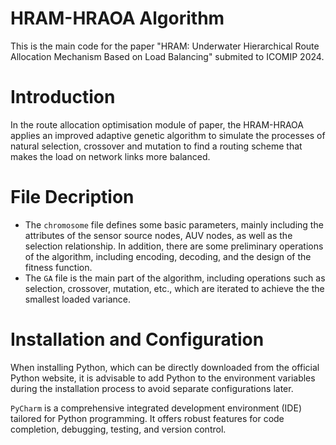 # HRAM-HRAOA Algorithm
This is the main code for the paper "HRAM: Underwater Hierarchical Route Allocation Mechanism Based on Load Balancing" submited to ICOMIP 2024.
# Introduction
In the route allocation optimisation module of paper, the HRAM-HRAOA applies an improved adaptive genetic algorithm  to simulate the processes of natural selection, crossover and mutation to find a routing scheme that makes the load on network links more balanced.
# File Decription
* The `chromosome` file defines some basic parameters, mainly including the attributes of the sensor source nodes, AUV nodes, as well as the selection relationship. In addition, there are some preliminary operations of the algorithm, including encoding, decoding, and the design of the fitness function.
* The `GA` file is the main part of the algorithm, including operations such as selection, crossover, mutation, etc., which are iterated to achieve the the smallest loaded variance.
# Installation and Configuration
When installing Python, which can be directly downloaded from the official Python website, it is advisable to add Python to the environment variables during the installation process to avoid separate configurations later.

`PyCharm` is a comprehensive integrated development environment (IDE) tailored for Python programming. It offers robust features for code completion, debugging, testing, and version control.
